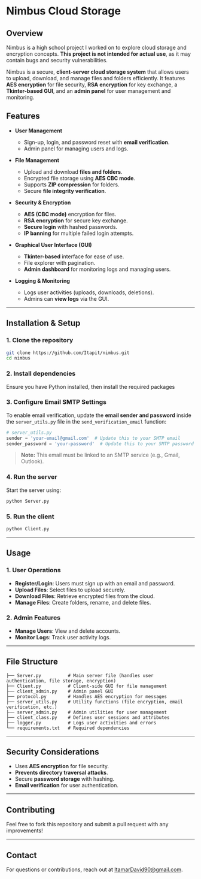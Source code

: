 # Nimbus Cloud Storage

## Overview
Nimbus is a high school project I worked on to explore cloud storage and encryption concepts. **This project is not intended for actual use**, as it may contain bugs and security vulnerabilities. 

Nimbus is a secure, **client-server cloud storage system** that allows users to upload, download, and manage files and folders efficiently. It features **AES encryption** for file security, **RSA encryption** for key exchange, a **Tkinter-based GUI**, and an **admin panel** for user management and monitoring.

## Features
- **User Management**
  - Sign-up, login, and password reset with **email verification**.
  - Admin panel for managing users and logs.
  
- **File Management**
  - Upload and download **files and folders**.
  - Encrypted file storage using **AES CBC mode**.
  - Supports **ZIP compression** for folders.
  - Secure **file integrity verification**.

- **Security & Encryption**
  - **AES (CBC mode)** encryption for files.
  - **RSA encryption** for secure key exchange.
  - **Secure login** with hashed passwords.
  - **IP banning** for multiple failed login attempts.

- **Graphical User Interface (GUI)**
  - **Tkinter-based** interface for ease of use.
  - File explorer with pagination.
  - **Admin dashboard** for monitoring logs and managing users.

- **Logging & Monitoring**
  - Logs user activities (uploads, downloads, deletions).
  - Admins can **view logs** via the GUI.

---

## Installation & Setup
### 1. Clone the repository
```bash
git clone https://github.com/Itapit/nimbus.git
cd nimbus
```

### 2. Install dependencies
Ensure you have Python installed, then install the required packages

### 3. Configure Email SMTP Settings
To enable email verification, update the **email sender and password** inside the `server_utils.py` file in the `send_verification_email` function:
```python
# server_utils.py
sender = 'your-email@gmail.com'  # Update this to your SMTP email
sender_password = 'your-password'  # Update this to your SMTP password
```
> **Note:** This email must be linked to an SMTP service (e.g., Gmail, Outlook).

### 4. Run the server
Start the server using:
```bash
python Server.py
```

### 5. Run the client
```bash
python Client.py
```

---

## Usage
### 1. User Operations
- **Register/Login**: Users must sign up with an email and password.
- **Upload Files**: Select files to upload securely.
- **Download Files**: Retrieve encrypted files from the cloud.
- **Manage Files**: Create folders, rename, and delete files.

### 2. Admin Features
- **Manage Users**: View and delete accounts.
- **Monitor Logs**: Track user activity logs.

---

## File Structure
```
├── Server.py          # Main server file (handles user authentication, file storage, encryption)
├── Client.py          # Client-side GUI for file management
├── client_admin.py    # Admin panel GUI
├── protocol.py        # Handles AES encryption for messages
├── server_utils.py    # Utility functions (file encryption, email verification, etc.)
├── server_admin.py    # Admin utilities for user management
├── client_class.py    # Defines user sessions and attributes
├── logger.py          # Logs user activities and errors
└── requirements.txt   # Required dependencies
```

---

## Security Considerations
- Uses **AES encryption** for file security.
- **Prevents directory traversal attacks**.
- Secure **password storage** with hashing.
- **Email verification** for user authentication.

---

## Contributing
Feel free to fork this repository and submit a pull request with any improvements!

---

## Contact
For questions or contributions, reach out at ItamarDavid90@gmail.com.

